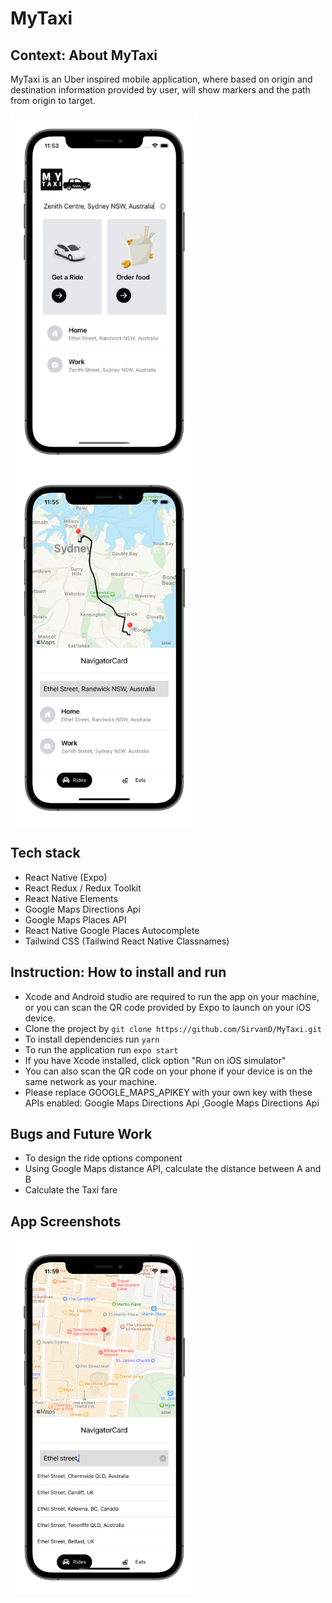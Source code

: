 # MyTaxi

## Context: About MyTaxi


MyTaxi is an Uber inspired mobile application, where based on origin and destination information provided by user, will show markers and the path from origin to target.

![Screenshot](assets/homepage.png)![Screenshot](assets/Destination.png)
## Tech stack

- React Native (Expo) <br/>
- React Redux / Redux Toolkit <br/>
- React Native Elements
- Google Maps Directions Api
- Google Maps Places API
- React Native Google Places Autocomplete
- Tailwind CSS (Tailwind React Native Classnames)

## Instruction: How to install and run

- Xcode and Android studio are required to run the app on your machine, or you can scan the QR code provided by Expo to launch on your iOS device.
- Clone the project by `git clone https://github.com/SirvanD/MyTaxi.git` <br/>
- To install dependencies run `yarn`
- To run the application run `expo start`
- If you have Xcode installed, click option "Run on iOS simulator"
- You can also scan the QR code on your phone if your device is on the same network as your machine.
- Please replace GOOGLE_MAPS_APIKEY with your own key with these APIs enabled: Google Maps Directions Api ,Google Maps Directions Api


## Bugs and Future Work

- To design the ride options component
- Using Google Maps distance API, calculate the distance between A and B
- Calculate the Taxi fare


## App Screenshots

![Screenshot](assets/Autocompletion.png) 

